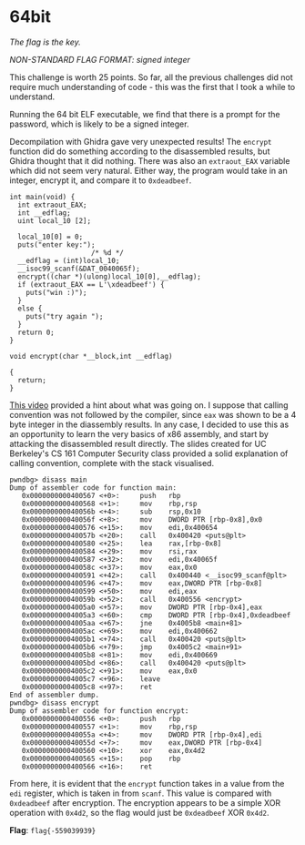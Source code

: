 # 64bit

_The flag is the key._

_NON-STANDARD FLAG FORMAT: signed integer_

This challenge is worth 25 points. So far, all the previous challenges did not require much understanding of code - this was the first that I took a while to understand.

Running the 64 bit ELF executable, we find that there is a prompt for the password, which is likely to be a signed integer.

Decompilation with Ghidra gave very unexpected results! The `encrypt` function did do something according to the disassembled results, but Ghidra thought that it did nothing. There was also an `extraout_EAX` variable which did not seem very natural. Either way, the program would take in an integer, encrypt it, and compare it to `0xdeadbeef`. 

```
int main(void) {
  int extraout_EAX;
  int __edflag;
  uint local_10 [2];
  
  local_10[0] = 0;
  puts("enter key:");
                    /* %d */
  __edflag = (int)local_10;
  __isoc99_scanf(&DAT_0040065f);
  encrypt((char *)(ulong)local_10[0],__edflag);
  if (extraout_EAX == L'\xdeadbeef') {
    puts("win :)");
  }
  else {
    puts("try again ");
  }
  return 0;
}
```
```
void encrypt(char *__block,int __edflag)

{
  return;
}
```

[This video](https://www.youtube.com/watch?v=9Fo99X2YNKA) provided a hint about what was going on. I suppose that calling convention was not followed by the compiler, since `eax` was shown to be a 4 byte integer in the diassembly results. In any case, I decided to use this as an opportunity to learn the very basics of x86 assembly, and start by attacking the disassembled result directly. The slides created for UC Berkeley's CS 161 Computer Security class provided a solid explanation of calling convention, complete with the stack visualised.

```
pwndbg> disass main
Dump of assembler code for function main:
   0x0000000000400567 <+0>:     push   rbp
   0x0000000000400568 <+1>:     mov    rbp,rsp
   0x000000000040056b <+4>:     sub    rsp,0x10
   0x000000000040056f <+8>:     mov    DWORD PTR [rbp-0x8],0x0
   0x0000000000400576 <+15>:    mov    edi,0x400654
   0x000000000040057b <+20>:    call   0x400420 <puts@plt>
   0x0000000000400580 <+25>:    lea    rax,[rbp-0x8]
   0x0000000000400584 <+29>:    mov    rsi,rax
   0x0000000000400587 <+32>:    mov    edi,0x40065f
   0x000000000040058c <+37>:    mov    eax,0x0
   0x0000000000400591 <+42>:    call   0x400440 <__isoc99_scanf@plt>
   0x0000000000400596 <+47>:    mov    eax,DWORD PTR [rbp-0x8]
   0x0000000000400599 <+50>:    mov    edi,eax
   0x000000000040059b <+52>:    call   0x400556 <encrypt>
   0x00000000004005a0 <+57>:    mov    DWORD PTR [rbp-0x4],eax
   0x00000000004005a3 <+60>:    cmp    DWORD PTR [rbp-0x4],0xdeadbeef
   0x00000000004005aa <+67>:    jne    0x4005b8 <main+81>
   0x00000000004005ac <+69>:    mov    edi,0x400662
   0x00000000004005b1 <+74>:    call   0x400420 <puts@plt>
   0x00000000004005b6 <+79>:    jmp    0x4005c2 <main+91>
   0x00000000004005b8 <+81>:    mov    edi,0x400669
   0x00000000004005bd <+86>:    call   0x400420 <puts@plt>
   0x00000000004005c2 <+91>:    mov    eax,0x0
   0x00000000004005c7 <+96>:    leave
   0x00000000004005c8 <+97>:    ret
End of assembler dump.
pwndbg> disass encrypt
Dump of assembler code for function encrypt:
   0x0000000000400556 <+0>:     push   rbp
   0x0000000000400557 <+1>:     mov    rbp,rsp
   0x000000000040055a <+4>:     mov    DWORD PTR [rbp-0x4],edi
   0x000000000040055d <+7>:     mov    eax,DWORD PTR [rbp-0x4]
   0x0000000000400560 <+10>:    xor    eax,0x4d2
   0x0000000000400565 <+15>:    pop    rbp
   0x0000000000400566 <+16>:    ret
```
From here, it is evident that the `encrypt` function takes in a value from the `edi` register, which is taken in from `scanf`. This value is compared with `0xdeadbeef` after encryption. The encryption appears to be a simple XOR operation with `0x4d2`, so the flag would just be `0xdeadbeef` XOR `0x4d2`. 

**Flag**: `flag{-559039939}`
